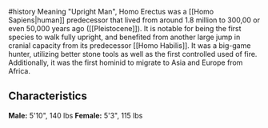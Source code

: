#history 
Meaning "Upright Man", Homo Erectus was a [[Homo Sapiens|human]] predecessor that lived from around 1.8 million to 300,00 or even 50,000 years ago ([[Pleistocene]]). It is notable for being the first species to walk fully upright, and benefited from another large jump in cranial capacity from its predecessor [[Homo Habilis]]. It was a big-game hunter, utilizing better stone tools as well as the first controlled used of fire. Additionally, it was the first hominid to migrate to Asia and Europe from Africa.

## Characteristics
**Male:** 5'10", 140 lbs
**Female:** 5'3", 115 lbs
